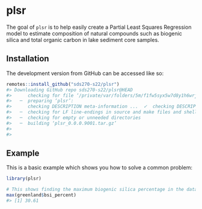 
<!-- README.md is generated from README.Rmd. Please edit that file -->

# plsr

The goal of `plsr` is to help easily create a Partial Least Squares
Regression model to estimate composition of natural compounds such as
biogenic silica and total organic carbon in lake sediment core samples.

## Installation

The development version from GitHub can be accessed like so:

``` r
remotes::install_github("sds270-s22/plsr")
#> Downloading GitHub repo sds270-s22/plsr@HEAD
#>      checking for file ‘/private/var/folders/5m/f1fw5syx5w7d8y1h6wrj0nrm0000gn/T/RtmpfneiBf/remotes15d6c1d88b62/sds270-s22-plsr-7db18bc/DESCRIPTION’ ...  ✓  checking for file ‘/private/var/folders/5m/f1fw5syx5w7d8y1h6wrj0nrm0000gn/T/RtmpfneiBf/remotes15d6c1d88b62/sds270-s22-plsr-7db18bc/DESCRIPTION’
#>   ─  preparing ‘plsr’:
#>      checking DESCRIPTION meta-information ...  ✓  checking DESCRIPTION meta-information
#>   ─  checking for LF line-endings in source and make files and shell scripts
#>   ─  checking for empty or unneeded directories
#>   ─  building ‘plsr_0.0.0.9001.tar.gz’
#>      
#> 
```

## Example

This is a basic example which shows you how to solve a common problem:

``` r
library(plsr)

# This shows finding the maximum biogenic silica percentage in the dataset
max(greenland$bsi_percent)
#> [1] 30.61
```
